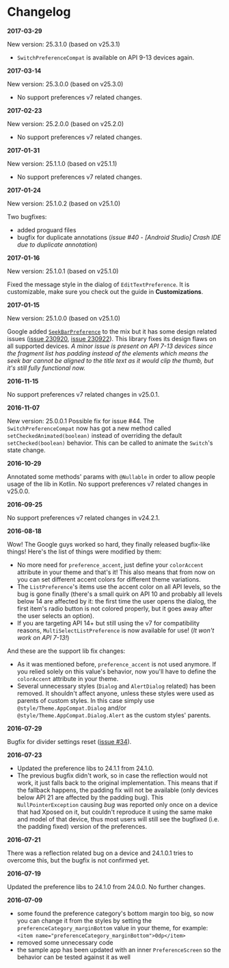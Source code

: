 # Changelog

**2017-03-29**

New version: 25.3.1.0 (based on v25.3.1)

- `SwitchPreferenceCompat` is available on API 9-13 devices again.

**2017-03-14**

New version: 25.3.0.0 (based on v25.3.0)

- No support preferences v7 related changes.

**2017-02-23**

New version: 25.2.0.0 (based on v25.2.0)

- No support preferences v7 related changes.

**2017-01-31**

New version: 25.1.1.0 (based on v25.1.1)

- No support preferences v7 related changes.

**2017-01-24**

New version: 25.1.0.2 (based on v25.1.0)

Two bugfixes:

- added proguard files
- bugfix for duplicate annotations (*issue #40 - [Android Studio] Crash IDE due to duplicate annotation*)

**2017-01-16**

New version: 25.1.0.1 (based on v25.1.0)

Fixed the message style in the dialog of `EditTextPreference`. It is customizable, make sure you check out the guide in **Customizations**.

**2017-01-15**

New version: 25.1.0.0 (based on v25.1.0)

Google added [`SeekBarPreference`](https://developer.android.com/reference/android/support/v7/preference/SeekBarPreference.html) to the mix but it has some design related issues ([issue 230920](https://code.google.com/p/android/issues/detail?id=230920), [issue 230922](https://code.google.com/p/android/issues/detail?id=230922)). This library fixes its design flaws on all supported devices. *A minor issue is present on API 7-13 devices since the fragment list has padding instead of the elements which means the seek bar cannot be aligned to the title text as it would clip the thumb, but it's still fully functional now.*

**2016-11-15**

No support preferences v7 related changes in v25.0.1.

**2016-11-07**

New version: 25.0.0.1
Possible fix for issue #44. The `SwitchPreferenceCompat` now has got a new method called `setCheckedAnimated(boolean)` instead of overriding the default `setChecked(boolean)` behavior. This can be called to animate the `Switch`'s state change.

**2016-10-29**

Annotated some methods' params with `@Nullable` in order to allow people usage of the lib in Kotlin.
No support preferences v7 related changes in v25.0.0.

**2016-09-25**

No support preferences v7 related changes in v24.2.1.

**2016-08-18**

Wow! The Google guys worked so hard, they finally released bugfix-like things! Here's the list of things were modified by them:

- No more need for `preference_accent`, just define your `colorAccent` attribute in your theme and that's it! This also means that from now on you can set different accent colors for different theme variations.
- The `ListPreference`'s items use the accent color on all API levels, so the bug is gone finally (there's a small quirk on API 10 and probably all levels below 14 are affected by it: the first time the user opens the dialog, the first item's radio button is not colored properly, but it goes away after the user selects an option).
- If you are targeting API 14+ but still using the v7 for compatibility reasons, `MultiSelectListPreference` is now available for use! (*It won't work on API 7-13!*)

And these are the support lib fix changes:
- As it was mentioned before, `preference_accent` is not used anymore. If you relied solely on this value's behavior, now you'll have to define the `colorAccent` attribute in your theme.
- Several unnecessary styles (`Dialog` and `AlertDialog` related) has been removed. It shouldn't affect anyone, unless these styles were used as parents of custom styles. In this case simply use `@style/Theme.AppCompat.Dialog` and/or `@style/Theme.AppCompat.Dialog.Alert` as the custom styles' parents.

**2016-07-29**

Bugfix for divider settings reset ([issue #34](https://github.com/Gericop/Android-Support-Preference-V7-Fix/issues/34)).

**2016-07-23**

- Updated the preference libs to 24.1.1 from 24.1.0.
- The previous bugfix didn't work, so in case the reflection would not work, it just falls back to the original implementation. This means that if the fallback happens, the padding fix will not be available (only devices below API 21 are affected by the padding bug). This `NullPointerException` causing *bug* was reported only once on a device that had Xposed on it, but couldn't reproduce it using the same make and model of that device, thus most users will still see the bugfixed (i.e. the padding fixed) version of the preferences.

**2016-07-21**

There was a reflection related bug on a device and 24.1.0.1 tries to overcome this, but the bugfix is not confirmed yet.

**2016-07-19**

Updated the preference libs to 24.1.0 from 24.0.0. No further changes.

**2016-07-09**

- some found the preference category's bottom margin too big, so now you can change it from the styles by setting the `preferenceCategory_marginBottom` value in your theme, for example: `<item name="preferenceCategory_marginBottom">0dp</item>`
- removed some unnecessary code
- the sample app has been updated with an inner `PreferenceScreen` so the behavior can be tested against it as well